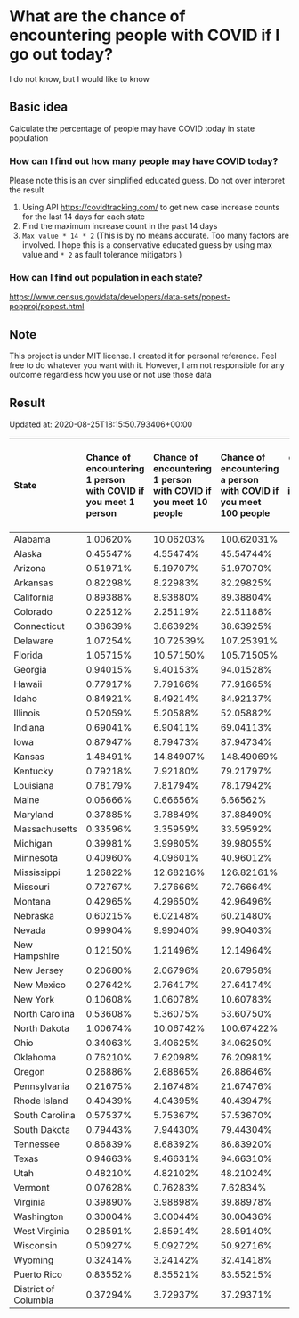 # What are the chance of encountering people with COVID if I go out today?
I do not know, but I would like to know

## Basic idea
Calculate the percentage of people may have COVID today in state population

### How can I find out how many people may have COVID today?
Please note this is an over simplified educated guess. Do not over interpret the result 
1. Using API https://covidtracking.com/ to get new case increase counts for the last 14 days for each state
2. Find the maximum increase count in the past 14 days
3. `Max value * 14 * 2` (This is by no means accurate. Too many factors are involved. I hope this is a conservative educated guess by using max value and `* 2` as fault tolerance mitigators ) 

### How can I find out population in each state?
https://www.census.gov/data/developers/data-sets/popest-popproj/popest.html

## Note
This project is under MIT license. I created it for personal reference. Feel free to do whatever you want with it. However, I am not responsible for any outcome regardless how you use or not use those data 

## Result

 Updated at: 2020-08-25T18:15:50.793406+00:00

| State                | Chance of encountering 1 person with COVID if you meet 1 person   | Chance of encountering 1 person with COVID if you meet 10 people   | Chance of encountering a person with COVID if you meet 100 people   |   Max count of new case increase in the past 14 days |   Estimated people count with COVID |
|:---------------------|:------------------------------------------------------------------|:-------------------------------------------------------------------|:--------------------------------------------------------------------|-----------------------------------------------------:|------------------------------------:|
| Alabama              | 1.00620%                                                          | 10.06203%                                                          | 100.62031%                                                          |                                                 1762 |                               49336 |
| Alaska               | 0.45547%                                                          | 4.55474%                                                           | 45.54744%                                                           |                                                  119 |                                3332 |
| Arizona              | 0.51971%                                                          | 5.19707%                                                           | 51.97070%                                                           |                                                 1351 |                               37828 |
| Arkansas             | 0.82298%                                                          | 8.22983%                                                           | 82.29825%                                                           |                                                  887 |                               24836 |
| California           | 0.89388%                                                          | 8.93880%                                                           | 89.38804%                                                           |                                                12614 |                              353192 |
| Colorado             | 0.22512%                                                          | 2.25119%                                                           | 22.51188%                                                           |                                                  463 |                               12964 |
| Connecticut          | 0.38639%                                                          | 3.86392%                                                           | 38.63925%                                                           |                                                  492 |                               13776 |
| Delaware             | 1.07254%                                                          | 10.72539%                                                          | 107.25391%                                                          |                                                  373 |                               10444 |
| Florida              | 1.05715%                                                          | 10.57150%                                                          | 105.71505%                                                          |                                                 8109 |                              227052 |
| Georgia              | 0.94015%                                                          | 9.40153%                                                           | 94.01528%                                                           |                                                 3565 |                               99820 |
| Hawaii               | 0.77917%                                                          | 7.79166%                                                           | 77.91665%                                                           |                                                  394 |                               11032 |
| Idaho                | 0.84921%                                                          | 8.49214%                                                           | 84.92137%                                                           |                                                  542 |                               15176 |
| Illinois             | 0.52059%                                                          | 5.20588%                                                           | 52.05882%                                                           |                                                 2356 |                               65968 |
| Indiana              | 0.69041%                                                          | 6.90411%                                                           | 69.04113%                                                           |                                                 1660 |                               46480 |
| Iowa                 | 0.87947%                                                          | 8.79473%                                                           | 87.94734%                                                           |                                                  991 |                               27748 |
| Kansas               | 1.48491%                                                          | 14.84907%                                                          | 148.49069%                                                          |                                                 1545 |                               43260 |
| Kentucky             | 0.79218%                                                          | 7.92180%                                                           | 79.21797%                                                           |                                                 1264 |                               35392 |
| Louisiana            | 0.78179%                                                          | 7.81794%                                                           | 78.17942%                                                           |                                                 1298 |                               36344 |
| Maine                | 0.06666%                                                          | 0.66656%                                                           | 6.66562%                                                            |                                                   32 |                                 896 |
| Maryland             | 0.37885%                                                          | 3.78849%                                                           | 37.88490%                                                           |                                                  818 |                               22904 |
| Massachusetts        | 0.33596%                                                          | 3.35959%                                                           | 33.59592%                                                           |                                                  827 |                               23156 |
| Michigan             | 0.39981%                                                          | 3.99805%                                                           | 39.98055%                                                           |                                                 1426 |                               39928 |
| Minnesota            | 0.40960%                                                          | 4.09601%                                                           | 40.96012%                                                           |                                                  825 |                               23100 |
| Mississippi          | 1.26822%                                                          | 12.68216%                                                          | 126.82161%                                                          |                                                 1348 |                               37744 |
| Missouri             | 0.72767%                                                          | 7.27666%                                                           | 72.76664%                                                           |                                                 1595 |                               44660 |
| Montana              | 0.42965%                                                          | 4.29650%                                                           | 42.96496%                                                           |                                                  164 |                                4592 |
| Nebraska             | 0.60215%                                                          | 6.02148%                                                           | 60.21480%                                                           |                                                  416 |                               11648 |
| Nevada               | 0.99904%                                                          | 9.99040%                                                           | 99.90403%                                                           |                                                 1099 |                               30772 |
| New Hampshire        | 0.12150%                                                          | 1.21496%                                                           | 12.14964%                                                           |                                                   59 |                                1652 |
| New Jersey           | 0.20680%                                                          | 2.06796%                                                           | 20.67958%                                                           |                                                  656 |                               18368 |
| New Mexico           | 0.27642%                                                          | 2.76417%                                                           | 27.64174%                                                           |                                                  207 |                                5796 |
| New York             | 0.10608%                                                          | 1.06078%                                                           | 10.60783%                                                           |                                                  737 |                               20636 |
| North Carolina       | 0.53608%                                                          | 5.36075%                                                           | 53.60750%                                                           |                                                 2008 |                               56224 |
| North Dakota         | 1.00674%                                                          | 10.06742%                                                          | 100.67422%                                                          |                                                  274 |                                7672 |
| Ohio                 | 0.34063%                                                          | 3.40625%                                                           | 34.06250%                                                           |                                                 1422 |                               39816 |
| Oklahoma             | 0.76210%                                                          | 7.62098%                                                           | 76.20981%                                                           |                                                 1077 |                               30156 |
| Oregon               | 0.26886%                                                          | 2.68865%                                                           | 26.88646%                                                           |                                                  405 |                               11340 |
| Pennsylvania         | 0.21675%                                                          | 2.16748%                                                           | 21.67476%                                                           |                                                  991 |                               27748 |
| Rhode Island         | 0.40439%                                                          | 4.04395%                                                           | 40.43947%                                                           |                                                  153 |                                4284 |
| South Carolina       | 0.57537%                                                          | 5.75367%                                                           | 57.53670%                                                           |                                                 1058 |                               29624 |
| South Dakota         | 0.79443%                                                          | 7.94430%                                                           | 79.44304%                                                           |                                                  251 |                                7028 |
| Tennessee            | 0.86839%                                                          | 8.68392%                                                           | 86.83920%                                                           |                                                 2118 |                               59304 |
| Texas                | 0.94663%                                                          | 9.46631%                                                           | 94.66310%                                                           |                                                 9803 |                              274484 |
| Utah                 | 0.48210%                                                          | 4.82102%                                                           | 48.21024%                                                           |                                                  552 |                               15456 |
| Vermont              | 0.07628%                                                          | 0.76283%                                                           | 7.62834%                                                            |                                                   17 |                                 476 |
| Virginia             | 0.39890%                                                          | 3.98898%                                                           | 39.88978%                                                           |                                                 1216 |                               34048 |
| Washington           | 0.30004%                                                          | 3.00044%                                                           | 30.00436%                                                           |                                                  816 |                               22848 |
| West Virginia        | 0.28591%                                                          | 2.85914%                                                           | 28.59140%                                                           |                                                  183 |                                5124 |
| Wisconsin            | 0.50927%                                                          | 5.09272%                                                           | 50.92716%                                                           |                                                 1059 |                               29652 |
| Wyoming              | 0.32414%                                                          | 3.24142%                                                           | 32.41418%                                                           |                                                   67 |                                1876 |
| Puerto Rico          | 0.83552%                                                          | 8.35521%                                                           | 83.55215%                                                           |                                                  953 |                               26684 |
| District of Columbia | 0.37294%                                                          | 3.72937%                                                           | 37.29371%                                                           |                                                   94 |                                2632 |